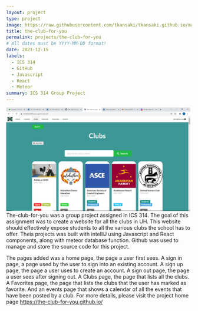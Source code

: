 ```yaml
---
layout: project
type: project
image: https://raw.githubusercontent.com/tkansaki/tkansaki.github.io/master/images/Screenshot%20(23).png
title: the-club-for-you
permalink: projects/the-club-for-you
# All dates must be YYYY-MM-DD format!
date: 2021-12-15
labels:
  - ICS 314
  - GitHub
  - Javascript
  - React
  - Meteor
summary: ICS 314 Group Project
---
```


<img class="ui image" src="https://raw.githubusercontent.com/tkansaki/tkansaki.github.io/master/images/Screenshot%20(23).png" style='width: 500px;'>
<br />
The-club-for-you was a group project assigned in ICS 314. The goal of this assignment was to create a website for all the clubs
in UH. This website should effectively expose students to all the various clubs the school has to offer. Theis projects was built with intelliJ 
using Javascript and React components, along with meteor database function. Github was used to manage and store the source code for this project.

The pages added was a home page, the page a user first sees. A sign in page, a page used by the user to sign into an existing account. A sign up
page, the page a user uses to create an account. A sign out page, the page a user sees after signing out. A Clubs page, the page that lists all the 
clubs. A Favorites page, the page that lists the clubs that the user has marked as favorite. And an events page that shows a calendar of all the events 
that have been posted by a club. For more details, please visit the project home page <a href='https://the-club-for-you.github.io/'>https://the-club-for-you.github.io/</a>


